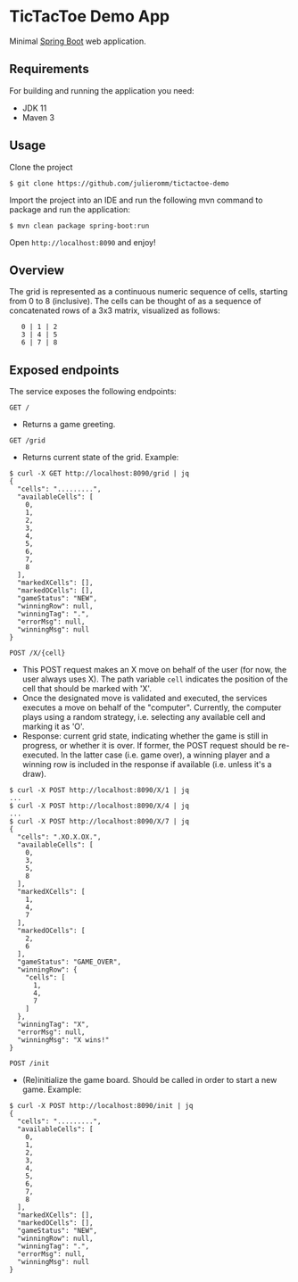 # TicTacToe Demo App

Minimal [Spring Boot](http://projects.spring.io/spring-boot/) web application.

## Requirements

For building and running the application you need:

- JDK 11
- Maven 3

## Usage

Clone the project

```
$ git clone https://github.com/julieromm/tictactoe-demo
```

Import the project into an IDE and run the following mvn command to package and run the application:

```
$ mvn clean package spring-boot:run
```

Open `http://localhost:8090` and enjoy!

## Overview

The grid is represented as a continuous numeric sequence of cells, starting from 0 to 8 (inclusive).  The cells can be thought of as a sequence of concatenated rows of a 3x3 matrix, visualized as follows:
```
   0 | 1 | 2
   3 | 4 | 5
   6 | 7 | 8
```

## Exposed endpoints

The service exposes the following endpoints:

`GET /`

* Returns a game greeting.

`GET /grid`

* Returns current state of the grid.  Example:

```
$ curl -X GET http://localhost:8090/grid | jq
{
  "cells": ".........",
  "availableCells": [
    0,
    1,
    2,
    3,
    4,
    5,
    6,
    7,
    8
  ],
  "markedXCells": [],
  "markedOCells": [],
  "gameStatus": "NEW",
  "winningRow": null,
  "winningTag": ".",
  "errorMsg": null,
  "winningMsg": null
}

```

`POST /X/{cell}`

* This POST request makes an X move on behalf of the user (for now, the user always uses X).  The path variable `cell` indicates the position of the cell that should be marked with 'X'.
* Once the designated move is validated and executed, the services executes a move on behalf of the "computer".  Currently, the computer plays using a random strategy, i.e. selecting any available cell and marking it as 'O'.
* Response: current grid state, indicating whether the game is still in progress, or whether it is over. If former, the POST request should be re-executed. In the latter case (i.e. game over), a winning player and a winning row is included in the response if available (i.e. unless it's a draw).

``` 
$ curl -X POST http://localhost:8090/X/1 | jq
...
$ curl -X POST http://localhost:8090/X/4 | jq
...
$ curl -X POST http://localhost:8090/X/7 | jq
{
  "cells": ".XO.X.OX.",
  "availableCells": [
    0,
    3,
    5,
    8
  ],
  "markedXCells": [
    1,
    4,
    7
  ],
  "markedOCells": [
    2,
    6
  ],
  "gameStatus": "GAME_OVER",
  "winningRow": {
    "cells": [
      1,
      4,
      7
    ]
  },
  "winningTag": "X",
  "errorMsg": null,
  "winningMsg": "X wins!"
}
```

`POST /init`

* (Re)initialize the game board. Should be called in order to start a new game. Example:

``` 
$ curl -X POST http://localhost:8090/init | jq
{
  "cells": ".........",
  "availableCells": [
    0,
    1,
    2,
    3,
    4,
    5,
    6,
    7,
    8
  ],
  "markedXCells": [],
  "markedOCells": [],
  "gameStatus": "NEW",
  "winningRow": null,
  "winningTag": ".",
  "errorMsg": null,
  "winningMsg": null
}
```

